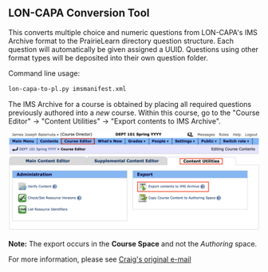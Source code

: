 ## LON-CAPA Conversion Tool

This converts multiple choice and numeric questions from LON-CAPA's IMS Archive format to 
the PrairieLearn directory question structure. Each question will automatically
be given assigned a UUID. Questions using other format types will be deposited
into their own question folder.

Command line usage:

```bash
lon-capa-to-pl.py imsmanifest.xml
```

The IMS Archive for a course is obtained by placing all required questions previously authored
into a _new_ course.  Within this course, go to the "Course Editor" -> "Content Utilities" -> "Export contents to IMS Archive".

![](lon-capa-export-to-ims-archive.png)

**Note:**  The export occurs in the **Course Space** and not the _Authoring_ space. 

For more information, please see [Craig's original e-mail](zilles-email.md)
